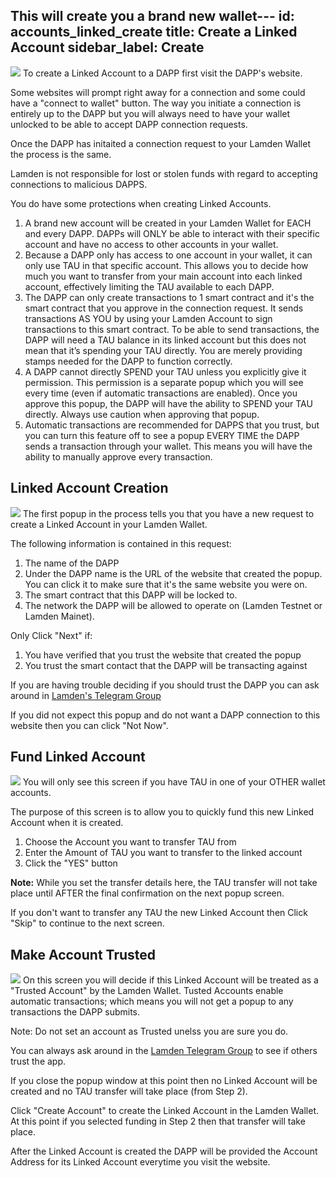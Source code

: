 This will create you a brand new wallet---
id: accounts_linked_create
title: Create a Linked Account
sidebar_label: Create
---
![](/img/wallet/gif/1.0.0_dapp_connection.gif)
To create a Linked Account to a DAPP first visit the DAPP's website. 

Some websites will prompt right away for a connection and some could have a "connect to wallet" button.  The way you initiate a connection is entirely up to the DAPP but you will always need to have your wallet unlocked to be able to accept DAPP connection requests.

Once the DAPP has initaited a connection request to your Lamden Wallet the process is the same.

Lamden is not responsible for lost or stolen funds with regard to accepting connections to malicious DAPPS.

You do have some protections when creating Linked Accounts.
1. A brand new account will be created in your Lamden Wallet for EACH and every DAPP.  DAPPs will ONLY be able to interact with their specific account and have no access to other accounts in your wallet.
2. Because a DAPP only has access to one account in your wallet, it can only use TAU in that specific account. This allows you to decide how much you want to transfer from your main account into each linked account, effectively limiting the TAU available to each DAPP.
3. The DAPP can only create transactions to 1 smart contract and it's the smart contract that you approve in the connection request. It sends transactions AS YOU by using your Lamden Account to sign transactions to this smart contract.  To be able to send transactions, the DAPP will need a TAU balance in its linked account but this does not mean that it’s spending your TAU directly. You are merely providing stamps needed for the DAPP to function correctly.
4. A DAPP cannot directly SPEND your TAU unless you explicitly give it permission. This permission is a separate popup which you will see every time (even if automatic transactions are enabled). Once you approve this popup, the DAPP will have the ability to SPEND your TAU directly. Always use caution when approving that popup.
5. Automatic transactions are recommended for DAPPS that you trust, but you can turn this feature off to see a popup EVERY TIME the DAPP sends a transaction through your wallet. This means you will have the ability to manually approve every transaction.

## Linked Account Creation
![](/img/wallet/linked_account_popup_1.png)
The first popup in the process tells you that you have a new request to create a Linked Account in your Lamden Wallet.

The following information is contained in this request:
1. The name of the DAPP
2. Under the DAPP name is the URL of the website that created the popup.  You can click it to make sure that it's the same website you were on.
3. The smart contract that this DAPP will be locked to.
4. The network the DAPP will be allowed to operate on (Lamden Testnet or Lamden Mainet).

Only Click "Next" if:
1. You have verified that you trust the website that created the popup
2. You trust the smart contact that the DAPP will be transacting against

If you are having trouble deciding if you should trust the DAPP you can ask around in [Lamden's Telegram Group](https://t.me/lamdenchat)

If you did not expect this popup and do not want a DAPP connection to this website then you can click "Not Now".



## Fund Linked Account
![](/img/wallet/linked_account_popup_2.png)
You will only see this screen if you have TAU in one of your OTHER wallet accounts.

The purpose of this screen is to allow you to quickly fund this new Linked Account when it is created.
1. Choose the Account you want to transfer TAU from
2. Enter the Amount of TAU you want to transfer to the linked account
3. Click the "YES" button

<b>Note:</b> While you set the transfer details here, the TAU transfer will not take place until AFTER the final confirmation on the next popup screen.

If you don't want to transfer any TAU the new Linked Account then Click "Skip" to continue to the next screen.




## Make Account Trusted
![](/img/wallet/linked_account_popup_3.png)
On this screen you will decide if this Linked Account will be treated as a "Trusted Account" by the Lamden Wallet.  Tusted Accounts enable automatic transactions; which means you will not get a popup to any transactions the DAPP submits.

Note: Do not set an account as Trusted unelss you are sure you do. 

You can always ask around in the [Lamden Telegram Group](https://t.me/lamdenchat) to see if others trust the app.

If you close the popup window at this point then no Linked Account will be created and no TAU transfer will take place (from Step 2).

Click "Create Account" to create the Linked Account in the Lamden Wallet.  At this point if you selected funding in Step 2 then that transfer will take place.

After the Linked Account is created the DAPP will be provided the Account Address for its Linked Account everytime you visit the website.

